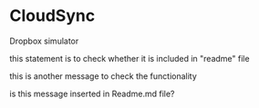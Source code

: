 # CloudSync
Dropbox simulator

this statement is to check whether it is included in "readme" file

this is another message to check the functionality

is this message inserted in Readme.md file?
